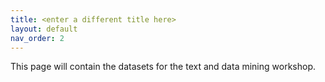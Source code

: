 ```yaml
---
title: <enter a different title here>
layout: default
nav_order: 2
---
```

This page will contain the datasets for the text and data mining workshop.
